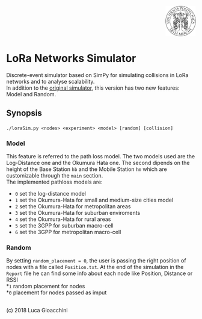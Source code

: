 <p align="right">
<img src="fig/univpm.png" alt="Logo" width="80" height="80">
</p>

# LoRa Networks Simulator
Discrete-event simulator based on SimPy for simulating collisions in LoRa networks and to analyse scalability.  
In addition to the [original simulator](http://www.lancaster.ac.uk/scc/sites/lora/lorasim.html), this version has two new features: Model and Random.

## Synopsis
```./loraSim.py <nodes> <experiment> <model> [random] [collision]```

### Model
This feature is referred to the path loss model. The two models used are the Log-Distance one and the Okumura Hata one. The second dipends on the height of the Base Station ```hb``` and the Mobile Station ```hm``` which are customizable through the ```main``` section.  
The implemented pathloss models are:
* ```0``` set the log-distance model  
* ```1``` set the Okumura-Hata for small and medium-size cities model  
* ```2``` set the Okumura-Hata for metropolitan areas  
* ```3``` set the Okumura-Hata for suburban enviroments  
* ```4``` set the Okumura-Hata for rural areas  
* ```5``` set the 3GPP for suburban macro-cell  
* ```6``` set the 3GPP for metropolitan macro-cell  

### Random
By setting ```random_placement = 0```, the user is passing the right position of nodes with a file called ```Position.txt```. At the end of the simulation in the ```Report``` file he can find some info about each node like Position, Distance or RSSI  
*```1``` random placement for nodes  
*```0``` placement for nodes passed as imput  


##
(c) 2018 Luca Gioacchini
